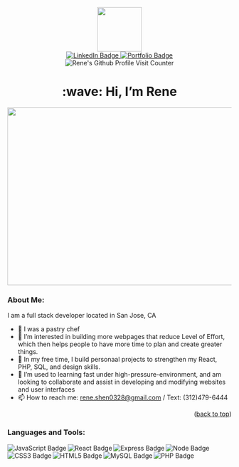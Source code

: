 <a name="readme-top"></a>
<!-- Free GIF from Giphy -->
<div id="header" align="center">
  <img src="https://media.giphy.com/media/iDvCzaRjNV61J5jtc0/giphy.gif" width="100" />
</div>

<!-- Create social badges -->
<div id="badges" align="center">
  <a href="https://www.linkedin.com/in/rene-shen-365b51145/">
    <img src="https://img.shields.io/badge/LinkedIn-blue?style=for-the-badge&logo=linkedin&logoColor=white" alt="LinkedIn Badge"/>
  </a>
  <a href="https://github.com/ReneShen/portfolio.git">
    <img src="https://img.shields.io/badge/portfolio-red?style=for-the-badge&logo=github&logoColor=white" alt="Portfolio Badge"/>
  </a>
</div>

<!-- Github visits -->
<div id="Visit Counter" align="center">
  <img src="https://komarev.com/ghpvc/?username=ReneShen&style=flat-square&color=blue" alt="Rene's Github Profile Visit Counter"/>
</div>

<div align="center">
  <h1>:wave: Hi, I’m Rene</h1>
</div>

<!-- Free GIF from Giphy -->
<div id="header" align="center">
  <img src="https://media.giphy.com/media/L1R1tvI9svkIWwpVYr/giphy.gif" width="700" height="400" />
</div>

<!-- About Me -->
### About Me:
I am a full stack developer located in San Jose, CA

- 🍰 I was a pastry chef
- 👀 I’m interested in building more webpages that reduce Level of Effort, which then helps people to have more time to plan and create greater things.
- 🌱 In my free time, I build personaal projects to strengthen my React, PHP, SQL, and design skills.
- 💞️ I’m used to learning fast under high-pressure-environment, and am looking to collaborate and assist in developing and modifying websites and user interfaces
- 📫 How to reach me: rene.shen0328@gmail.com / Text: (312)479-6444

<p align="right">(<a href="#readme-top">back to top</a>)</p>

<!-- Languages and Tools -->
### Languages and Tools:
<div>
  <img align="left" alt="JavaScript Badge" src="https://img.shields.io/badge/javascript-%23323330.svg?style=for-the-badge&logo=javascript&logoColor=%23F7DF1E"/> 
  <img align="left" alt="React Badge" src="https://img.shields.io/badge/react-%2320232a.svg?style=for-the-badge&logo=react&color=444&logoColor=%2361DAFB"/>
  <img align="left" alt="Express Badge" src="https://img.shields.io/badge/express.js-%23404d59.svg?style=for-the-badge&color=444&logo=express&logoColor=white"/>
  <img align="left" alt="Node Badge" src="https://img.shields.io/badge/node.js-6DA55F?style=for-the-badge&logo=node.js&color=444&logoColor=%2361DAFB"/>
  <img align="left" alt="CSS3 Badge" src="https://img.shields.io/badge/css3-wordmark.svg?style=for-the-badge&logo=css3&color=444&logoColor=white" />
  <img align="left" alt="HTML5 Badge" src="https://img.shields.io/badge/html5-original.svg?style=for-the-badge&logo=html5&color=444&logoColor=%2361DAFB" />
  <img align="left" alt="MySQL Badge" src="https://img.shields.io/badge/mysql-wordmark.svg?style=for-the-badge&logo=MySQL&color=444&logoColor=white"/>
  <img align="left" alt="PHP Badge" src="https://img.shields.io/badge/php-original.svg?style=for-the-badge&logo=PHP&color=444&logoColor=white"/>
</div>  

<!---
ReneShen/ReneShen is a ✨ special ✨ repository because its `README.md` (this file) appears on your GitHub profile.
You can click the Preview link to take a look at your changes.
--->
